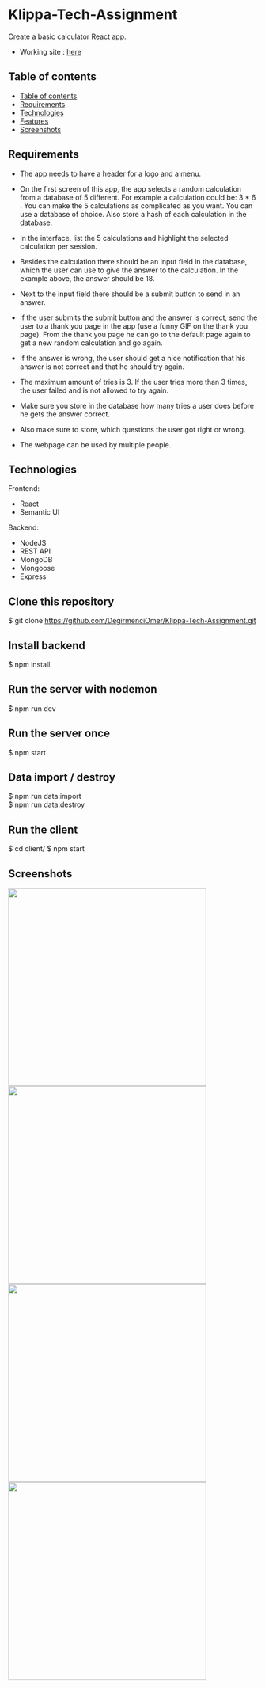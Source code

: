 # 




# Klippa-Tech-Assignment

Create a basic calculator React app.

- Working site : [here](https://klippa-calculation-game.netlify.app/)

## Table of contents

- [Table of contents](#table-of-contents)
- [Requirements](#requirements)
- [Technologies](#technologies)
- [Features](#features)
- [Screenshots](#screenshots)

## Requirements

- The app needs to have a header for a logo and a menu.
- On the first screen of this app, the app selects a random calculation from a database of 5 different. For example a calculation could be: 3 \* 6 . You can make the 5 calculations as complicated as you want. You can use a database of choice. Also store a hash of each calculation in the database.

- In the interface, list the 5 calculations and highlight the selected calculation per session.
- Besides the calculation there should be an input field in the database, which the user can use to give the answer to the calculation. In the example above, the answer should be 18.
- Next to the input field there should be a submit button to send in an answer.

- If the user submits the submit button and the answer is correct, send the user to a thank you page in the app (use a funny GIF on the thank you page). From the thank you page he can go to the default page again to get a new random calculation and go again.

- If the answer is wrong, the user should get a nice notification that his answer is not correct and that he should try again.
- The maximum amount of tries is 3. If the user tries more than 3 times, the user failed and is not allowed to try again.
- Make sure you store in the database how many tries a user does before he gets the answer correct.
- Also make sure to store, which questions the user got right or wrong.
- The webpage can be used by multiple people.

## Technologies

Frontend:

- React
- Semantic UI

Backend:

- NodeJS
- REST API
- MongoDB
- Mongoose
- Express

## Clone this repository

\$ git clone https://github.com/DegirmenciOmer/Klippa-Tech-Assignment.git

## Install backend
\$ npm install

## Run the server with nodemon
\$ npm run dev

## Run the server once
\$ npm start

## Data import / destroy
\$ npm run data:import
<br/>
\$ npm run data:destroy

## Run the client
\$ cd client/
\$ npm start


## Screenshots

<img src="" width="400" />
<img src="" width="400" />
<img src="" width="400" />
<img src="" width="400" />
<br/>
